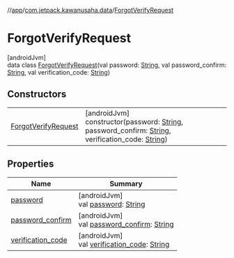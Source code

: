 //[app](../../../index.md)/[com.jetpack.kawanusaha.data](../index.md)/[ForgotVerifyRequest](index.md)

# ForgotVerifyRequest

[androidJvm]\
data class [ForgotVerifyRequest](index.md)(val password: [String](https://kotlinlang.org/api/latest/jvm/stdlib/kotlin/-string/index.html), val password_confirm: [String](https://kotlinlang.org/api/latest/jvm/stdlib/kotlin/-string/index.html), val verification_code: [String](https://kotlinlang.org/api/latest/jvm/stdlib/kotlin/-string/index.html))

## Constructors

| | |
|---|---|
| [ForgotVerifyRequest](-forgot-verify-request.md) | [androidJvm]<br>constructor(password: [String](https://kotlinlang.org/api/latest/jvm/stdlib/kotlin/-string/index.html), password_confirm: [String](https://kotlinlang.org/api/latest/jvm/stdlib/kotlin/-string/index.html), verification_code: [String](https://kotlinlang.org/api/latest/jvm/stdlib/kotlin/-string/index.html)) |

## Properties

| Name | Summary |
|---|---|
| [password](password.md) | [androidJvm]<br>val [password](password.md): [String](https://kotlinlang.org/api/latest/jvm/stdlib/kotlin/-string/index.html) |
| [password_confirm](password_confirm.md) | [androidJvm]<br>val [password_confirm](password_confirm.md): [String](https://kotlinlang.org/api/latest/jvm/stdlib/kotlin/-string/index.html) |
| [verification_code](verification_code.md) | [androidJvm]<br>val [verification_code](verification_code.md): [String](https://kotlinlang.org/api/latest/jvm/stdlib/kotlin/-string/index.html) |
